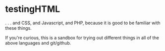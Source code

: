 # testingHTML
. . . and CSS, and Javascript, and PHP, because it is good to be familiar with these things. 

If you're curious, this is a sandbox for trying out different things in all of the above languages and git/github. 
